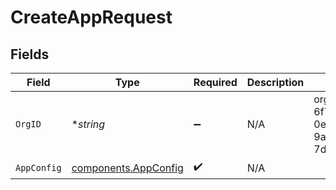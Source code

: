 # CreateAppRequest


## Fields

| Field                                                        | Type                                                         | Required                                                     | Description                                                  | Example                                                      |
| ------------------------------------------------------------ | ------------------------------------------------------------ | ------------------------------------------------------------ | ------------------------------------------------------------ | ------------------------------------------------------------ |
| `OrgID`                                                      | **string*                                                    | :heavy_minus_sign:                                           | N/A                                                          | org-6f706e83-0ec1-437a-9a46-7d4281eb2f39                     |
| `AppConfig`                                                  | [components.AppConfig](../../models/components/appconfig.md) | :heavy_check_mark:                                           | N/A                                                          |                                                              |